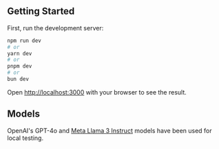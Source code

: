 ## Getting Started

First, run the development server:

```bash
npm run dev
# or
yarn dev
# or
pnpm dev
# or
bun dev
```

Open [http://localhost:3000](http://localhost:3000) with your browser to see the result.

## Models

OpenAI's GPT-4o and [Meta Llama 3 Instruct](https://huggingface.co/lmstudio-community/Meta-Llama-3-8B-Instruct-GGUF) models have been used for local testing.
